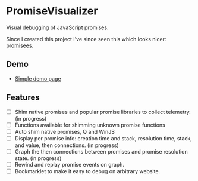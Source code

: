 # PromiseVisualizer
Visual debugging of JavaScript promises.

Since I created this project I've since seen this which looks nicer: [promisees](https://github.com/bevacqua/promisees/).

## Demo
 - [Simple demo page](http://david-risney.github.io/PromiseVisualizer/demo/simple/)

## Features
 - [ ] Shim native promises and popular promise libraries to collect telemetry. (in progress)
  - [ ] Functions available for shimming unknown promise functions
  - [ ] Auto shim native promises, Q and WinJS
 - [ ] Display per promise info: creation time and stack, resolution time, stack, and value, then connections. (in progress)
 - [ ] Graph the then connections between promises and promise resolution state. (in progress)
 - [ ] Rewind and replay promise events on graph.
 - [ ] Bookmarklet to make it easy to debug on arbitrary website.

